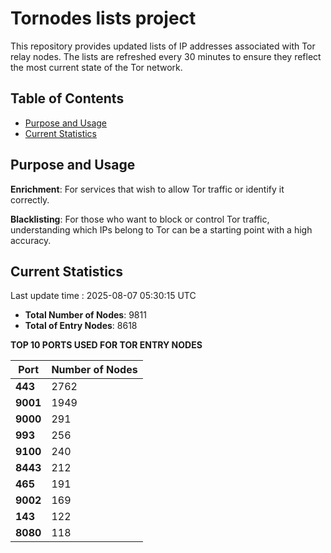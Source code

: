 # Tornodes lists project

This repository provides updated lists of IP addresses associated with Tor relay nodes. The lists are refreshed every 30 minutes to ensure they reflect the most current state of the Tor network.

## Table of Contents

- [Purpose and Usage](#purpose-and-usage)
- [Current Statistics](#current-statistics)


## Purpose and Usage

**Enrichment**: For services that wish to allow Tor traffic or identify it correctly.

**Blacklisting**: For those who want to block or control Tor traffic, understanding which IPs belong to Tor can be a starting point with a high accuracy.

## Current Statistics

Last update time : 2025-08-07 05:30:15 UTC

- **Total Number of Nodes**: 9811
- **Total of Entry Nodes**: 8618

**TOP 10 PORTS USED FOR TOR ENTRY NODES**

| **Port** | **Number of Nodes** |
|------|-----------------|
| **443**   | 2762  |
| **9001**   | 1949  |
| **9000**   | 291  |
| **993**   | 256  |
| **9100**   | 240  |
| **8443**   | 212  |
| **465**   | 191  |
| **9002**   | 169  |
| **143**   | 122  |
| **8080**   | 118  |

